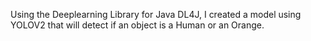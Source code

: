 Using the Deeplearning Library for Java DL4J, I created a model using YOLOV2 that will detect if an object is a Human or an Orange.
